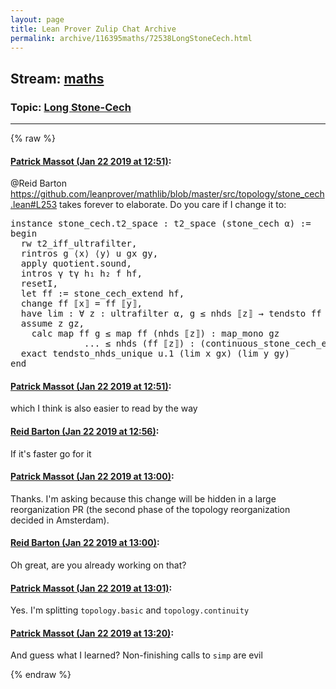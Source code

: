 ```yaml
---
layout: page
title: Lean Prover Zulip Chat Archive 
permalink: archive/116395maths/72538LongStoneCech.html
---
```


## Stream: [maths](index.html)
### Topic: [Long Stone-Cech](72538LongStoneCech.html)

---


{% raw %}
#### [ Patrick Massot (Jan 22 2019 at 12:51)](https://leanprover.zulipchat.com/#narrow/stream/116395-maths/topic/Long%20Stone-Cech/near/156598228):
<p><span class="user-mention" data-user-id="110032">@Reid Barton</span> <a href="https://github.com/leanprover/mathlib/blob/master/src/topology/stone_cech.lean#L253" target="_blank" title="https://github.com/leanprover/mathlib/blob/master/src/topology/stone_cech.lean#L253">https://github.com/leanprover/mathlib/blob/master/src/topology/stone_cech.lean#L253</a> takes forever to elaborate. Do you care if I change it to:</p>
<div class="codehilite"><pre><span></span><span class="kn">instance</span> <span class="n">stone_cech</span><span class="bp">.</span><span class="n">t2_space</span> <span class="o">:</span> <span class="n">t2_space</span> <span class="o">(</span><span class="n">stone_cech</span> <span class="n">α</span><span class="o">)</span> <span class="o">:=</span>
<span class="k">begin</span>
  <span class="n">rw</span> <span class="n">t2_iff_ultrafilter</span><span class="o">,</span>
  <span class="n">rintros</span> <span class="n">g</span> <span class="bp">⟨</span><span class="n">x</span><span class="bp">⟩</span> <span class="bp">⟨</span><span class="n">y</span><span class="bp">⟩</span> <span class="n">u</span> <span class="n">gx</span> <span class="n">gy</span><span class="o">,</span>
  <span class="n">apply</span> <span class="n">quotient</span><span class="bp">.</span><span class="n">sound</span><span class="o">,</span>
  <span class="n">intros</span> <span class="n">γ</span> <span class="n">tγ</span> <span class="n">h₁</span> <span class="n">h₂</span> <span class="n">f</span> <span class="n">hf</span><span class="o">,</span>
  <span class="n">resetI</span><span class="o">,</span>
  <span class="k">let</span> <span class="n">ff</span> <span class="o">:=</span> <span class="n">stone_cech_extend</span> <span class="n">hf</span><span class="o">,</span>
  <span class="n">change</span> <span class="n">ff</span> <span class="err">⟦</span><span class="n">x</span><span class="err">⟧</span> <span class="bp">=</span> <span class="n">ff</span> <span class="err">⟦</span><span class="n">y</span><span class="err">⟧</span><span class="o">,</span>
  <span class="k">have</span> <span class="n">lim</span> <span class="o">:</span> <span class="bp">∀</span> <span class="n">z</span> <span class="o">:</span> <span class="n">ultrafilter</span> <span class="n">α</span><span class="o">,</span> <span class="n">g</span> <span class="bp">≤</span> <span class="n">nhds</span> <span class="err">⟦</span><span class="n">z</span><span class="err">⟧</span> <span class="bp">→</span> <span class="n">tendsto</span> <span class="n">ff</span> <span class="n">g</span> <span class="o">(</span><span class="n">nhds</span> <span class="o">(</span><span class="n">ff</span> <span class="err">⟦</span><span class="n">z</span><span class="err">⟧</span><span class="o">))</span> <span class="o">:=</span>
  <span class="k">assume</span> <span class="n">z</span> <span class="n">gz</span><span class="o">,</span>
    <span class="k">calc</span> <span class="n">map</span> <span class="n">ff</span> <span class="n">g</span> <span class="bp">≤</span> <span class="n">map</span> <span class="n">ff</span> <span class="o">(</span><span class="n">nhds</span> <span class="err">⟦</span><span class="n">z</span><span class="err">⟧</span><span class="o">)</span> <span class="o">:</span> <span class="n">map_mono</span> <span class="n">gz</span>
              <span class="bp">...</span> <span class="bp">≤</span> <span class="n">nhds</span> <span class="o">(</span><span class="n">ff</span> <span class="err">⟦</span><span class="n">z</span><span class="err">⟧</span><span class="o">)</span> <span class="o">:</span> <span class="o">(</span><span class="n">continuous_stone_cech_extend</span> <span class="n">hf</span><span class="o">)</span><span class="bp">.</span><span class="n">tendsto</span> <span class="bp">_</span><span class="o">,</span>
  <span class="n">exact</span> <span class="n">tendsto_nhds_unique</span> <span class="n">u</span><span class="bp">.</span><span class="mi">1</span> <span class="o">(</span><span class="n">lim</span> <span class="n">x</span> <span class="n">gx</span><span class="o">)</span> <span class="o">(</span><span class="n">lim</span> <span class="n">y</span> <span class="n">gy</span><span class="o">)</span>
<span class="kn">end</span>
</pre></div>

#### [ Patrick Massot (Jan 22 2019 at 12:51)](https://leanprover.zulipchat.com/#narrow/stream/116395-maths/topic/Long%20Stone-Cech/near/156598235):
<p>which I think is also easier to read by the way</p>

#### [ Reid Barton (Jan 22 2019 at 12:56)](https://leanprover.zulipchat.com/#narrow/stream/116395-maths/topic/Long%20Stone-Cech/near/156598456):
<p>If it's faster go for it</p>

#### [ Patrick Massot (Jan 22 2019 at 13:00)](https://leanprover.zulipchat.com/#narrow/stream/116395-maths/topic/Long%20Stone-Cech/near/156598640):
<p>Thanks. I'm asking because this change will be hidden in a large reorganization PR (the second phase of the topology reorganization decided in Amsterdam).</p>

#### [ Reid Barton (Jan 22 2019 at 13:00)](https://leanprover.zulipchat.com/#narrow/stream/116395-maths/topic/Long%20Stone-Cech/near/156598653):
<p>Oh great, are you already working on that?</p>

#### [ Patrick Massot (Jan 22 2019 at 13:01)](https://leanprover.zulipchat.com/#narrow/stream/116395-maths/topic/Long%20Stone-Cech/near/156598677):
<p>Yes. I'm splitting <code>topology.basic</code> and <code>topology.continuity</code></p>

#### [ Patrick Massot (Jan 22 2019 at 13:20)](https://leanprover.zulipchat.com/#narrow/stream/116395-maths/topic/Long%20Stone-Cech/near/156599697):
<p>And guess what I learned? Non-finishing calls to <code>simp</code> are evil</p>


{% endraw %}
